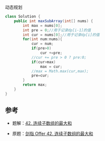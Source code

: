 动态规划



```java
class Solution {
    public int maxSubArray(int[] nums) {
        int max = nums[0];
        int pre = 0;//用于记录dp[i-1]的值
        int cur = nums[0];//用于记录dp[i]的值
        for(int num:nums){
            cur = num;
            if(pre>0) 
				cur +=pre;
            //cur += pre > 0 ? pre:0;
            if(cur>max) 
				max = cur;
            //max = Math.max(cur,max);
            pre=cur;
        }
        return max;
    }
}
```

## 参考

- 题解：[42. 连续子数组的最大和](https://github.com/Code-Jackwen/ZJW-Summary/blob/main/notes-md/To%20offer/%E5%8A%A8%E6%80%81%E8%A7%84%E5%88%92/42.%20%E8%BF%9E%E7%BB%AD%E5%AD%90%E6%95%B0%E7%BB%84%E7%9A%84%E6%9C%80%E5%A4%A7%E5%92%8C.md)

- 原题：[剑指 Offer 42. 连续子数组的最大和](https://leetcode-cn.com/problems/lian-xu-zi-shu-zu-de-zui-da-he-lcof/)